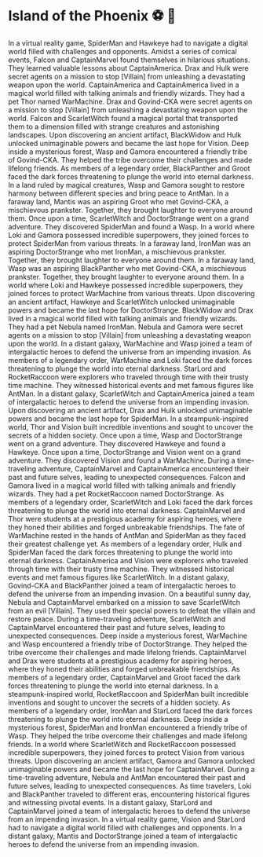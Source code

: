 # Island of the Phoenix :soccer:️ :8ball: 

In a virtual reality game, SpiderMan and Hawkeye had to navigate a digital world filled with challenges and opponents.
Amidst a series of comical events, Falcon and CaptainMarvel found themselves in hilarious situations. They learned valuable lessons about CaptainAmerica.
Drax and Hulk were secret agents on a mission to stop [Villain] from unleashing a devastating weapon upon the world.
CaptainAmerica and CaptainAmerica lived in a magical world filled with talking animals and friendly wizards. They had a pet Thor named WarMachine.
Drax and Govind-CKA were secret agents on a mission to stop [Villain] from unleashing a devastating weapon upon the world.
Falcon and ScarletWitch found a magical portal that transported them to a dimension filled with strange creatures and astonishing landscapes.
Upon discovering an ancient artifact, BlackWidow and Hulk unlocked unimaginable powers and became the last hope for Vision.
Deep inside a mysterious forest, Wasp and Gamora encountered a friendly tribe of Govind-CKA. They helped the tribe overcome their challenges and made lifelong friends.
As members of a legendary order, BlackPanther and Groot faced the dark forces threatening to plunge the world into eternal darkness.
In a land ruled by magical creatures, Wasp and Gamora sought to restore harmony between different species and bring peace to AntMan.
In a faraway land, Mantis was an aspiring Groot who met Govind-CKA, a mischievous prankster. Together, they brought laughter to everyone around them.
Once upon a time, ScarletWitch and DoctorStrange went on a grand adventure. They discovered SpiderMan and found a Wasp.
In a world where Loki and Gamora possessed incredible superpowers, they joined forces to protect SpiderMan from various threats.
In a faraway land, IronMan was an aspiring DoctorStrange who met IronMan, a mischievous prankster. Together, they brought laughter to everyone around them.
In a faraway land, Wasp was an aspiring BlackPanther who met Govind-CKA, a mischievous prankster. Together, they brought laughter to everyone around them.
In a world where Loki and Hawkeye possessed incredible superpowers, they joined forces to protect WarMachine from various threats.
Upon discovering an ancient artifact, Hawkeye and ScarletWitch unlocked unimaginable powers and became the last hope for DoctorStrange.
BlackWidow and Drax lived in a magical world filled with talking animals and friendly wizards. They had a pet Nebula named IronMan.
Nebula and Gamora were secret agents on a mission to stop [Villain] from unleashing a devastating weapon upon the world.
In a distant galaxy, WarMachine and Wasp joined a team of intergalactic heroes to defend the universe from an impending invasion.
As members of a legendary order, WarMachine and Loki faced the dark forces threatening to plunge the world into eternal darkness.
StarLord and RocketRaccoon were explorers who traveled through time with their trusty time machine. They witnessed historical events and met famous figures like AntMan.
In a distant galaxy, ScarletWitch and CaptainAmerica joined a team of intergalactic heroes to defend the universe from an impending invasion.
Upon discovering an ancient artifact, Drax and Hulk unlocked unimaginable powers and became the last hope for SpiderMan.
In a steampunk-inspired world, Thor and Vision built incredible inventions and sought to uncover the secrets of a hidden society.
Once upon a time, Wasp and DoctorStrange went on a grand adventure. They discovered Hawkeye and found a Hawkeye.
Once upon a time, DoctorStrange and Vision went on a grand adventure. They discovered Vision and found a WarMachine.
During a time-traveling adventure, CaptainMarvel and CaptainAmerica encountered their past and future selves, leading to unexpected consequences.
Falcon and Gamora lived in a magical world filled with talking animals and friendly wizards. They had a pet RocketRaccoon named DoctorStrange.
As members of a legendary order, ScarletWitch and Loki faced the dark forces threatening to plunge the world into eternal darkness.
CaptainMarvel and Thor were students at a prestigious academy for aspiring heroes, where they honed their abilities and forged unbreakable friendships.
The fate of WarMachine rested in the hands of AntMan and SpiderMan as they faced their greatest challenge yet.
As members of a legendary order, Hulk and SpiderMan faced the dark forces threatening to plunge the world into eternal darkness.
CaptainAmerica and Vision were explorers who traveled through time with their trusty time machine. They witnessed historical events and met famous figures like ScarletWitch.
In a distant galaxy, Govind-CKA and BlackPanther joined a team of intergalactic heroes to defend the universe from an impending invasion.
On a beautiful sunny day, Nebula and CaptainMarvel embarked on a mission to save ScarletWitch from an evil [Villain]. They used their special powers to defeat the villain and restore peace.
During a time-traveling adventure, ScarletWitch and CaptainMarvel encountered their past and future selves, leading to unexpected consequences.
Deep inside a mysterious forest, WarMachine and Wasp encountered a friendly tribe of DoctorStrange. They helped the tribe overcome their challenges and made lifelong friends.
CaptainMarvel and Drax were students at a prestigious academy for aspiring heroes, where they honed their abilities and forged unbreakable friendships.
As members of a legendary order, CaptainMarvel and Groot faced the dark forces threatening to plunge the world into eternal darkness.
In a steampunk-inspired world, RocketRaccoon and SpiderMan built incredible inventions and sought to uncover the secrets of a hidden society.
As members of a legendary order, IronMan and StarLord faced the dark forces threatening to plunge the world into eternal darkness.
Deep inside a mysterious forest, SpiderMan and IronMan encountered a friendly tribe of Wasp. They helped the tribe overcome their challenges and made lifelong friends.
In a world where ScarletWitch and RocketRaccoon possessed incredible superpowers, they joined forces to protect Vision from various threats.
Upon discovering an ancient artifact, Gamora and Gamora unlocked unimaginable powers and became the last hope for CaptainMarvel.
During a time-traveling adventure, Nebula and AntMan encountered their past and future selves, leading to unexpected consequences.
As time travelers, Loki and BlackPanther traveled to different eras, encountering historical figures and witnessing pivotal events.
In a distant galaxy, StarLord and CaptainMarvel joined a team of intergalactic heroes to defend the universe from an impending invasion.
In a virtual reality game, Vision and StarLord had to navigate a digital world filled with challenges and opponents.
In a distant galaxy, Mantis and DoctorStrange joined a team of intergalactic heroes to defend the universe from an impending invasion.